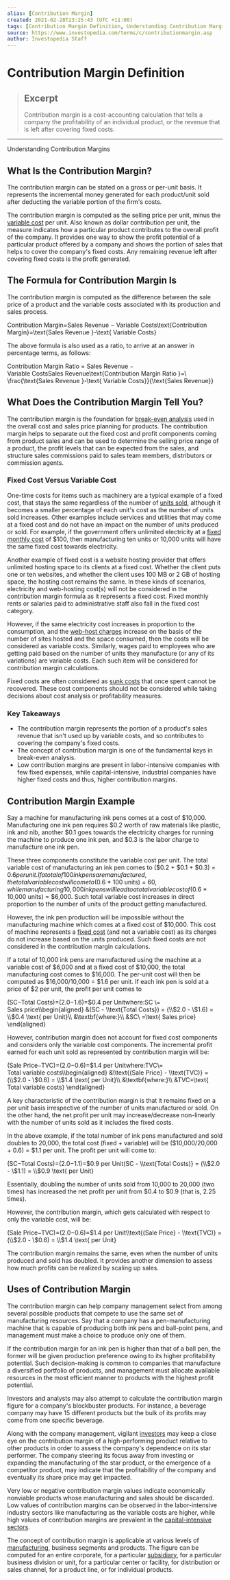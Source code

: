 ```yaml
---
alias: [Contribution Margin]
created: 2021-02-28T23:25:43 (UTC +11:00)
tags: [Contribution Margin Definition, Understanding Contribution Margins]
source: https://www.investopedia.com/terms/c/contributionmargin.asp
author: Investopedia Staff
---
```


# Contribution Margin Definition

> ## Excerpt
> Contribution margin is a cost-accounting calculation that tells a company the profitability of an individual product, or the revenue that is left after covering fixed costs.

---

Understanding Contribution Margins
## What Is the Contribution Margin?

The contribution margin can be stated on a gross or per-unit basis. It represents the incremental money generated for each product/unit sold after deducting the variable portion of the firm's costs.

The contribution margin is computed as the selling price per unit, minus the [variable cost](https://www.investopedia.com/terms/v/variablecost.asp) per unit. Also known as dollar contribution per unit, the measure indicates how a particular product contributes to the overall profit of the company. It provides one way to show the profit potential of a particular product offered by a company and shows the portion of sales that helps to cover the company's fixed costs. Any remaining revenue left after covering fixed costs is the profit generated.

## The Formula for Contribution Margin Is

The contribution margin is computed as the difference between the sale price of a product and the variable costs associated with its production and sales process.

Contribution Margin\=Sales Revenue − Variable Costs\\text{Contribution Margin}=\\text{Sales Revenue }-\\text{ Variable Costs}

The above formula is also used as a ratio, to arrive at an answer in percentage terms, as follows:

Contribution Margin Ratio \= Sales Revenue − Variable CostsSales Revenue\\text{Contribution Margin Ratio }=\\ \\frac{\\text{Sales Revenue }-\\text{ Variable Costs}}{\\text{Sales Revenue}}

## What Does the Contribution Margin Tell You?

The contribution margin is the foundation for [break-even analysis](https://www.investopedia.com/terms/b/breakevenanalysis.asp) used in the overall cost and sales price planning for products. The contribution margin helps to separate out the fixed cost and profit components coming from product sales and can be used to determine the selling price range of a product, the profit levels that can be expected from the sales, and structure sales commissions paid to sales team members, distributors or commission agents.

### Fixed Cost Versus Variable Cost

One-time costs for items such as machinery are a typical example of a fixed cost, that stays the same regardless of the number of [units sold](https://www.investopedia.com/terms/u/unitsales.asp), although it becomes a smaller percentage of each unit's cost as the number of units sold increases. Other examples include services and utilities that may come at a fixed cost and do not have an impact on the number of units produced or sold. For example, if the government offers unlimited electricity at a [fixed monthly cost](https://www.investopedia.com/ask/answers/032515/what-difference-between-variable-cost-and-fixed-cost-economics.asp) of $100, then manufacturing ten units or 10,000 units will have the same fixed cost towards electricity.

Another example of fixed cost is a website hosting provider that offers unlimited hosting space to its clients at a fixed cost. Whether the client puts one or ten websites, and whether the client uses 100 MB or 2 GB of hosting space, the hosting cost remains the same. In these kinds of scenarios, electricity and web-hosting cost(s) will not be considered in the contribution margin formula as it represents a fixed cost. Fixed monthly rents or salaries paid to administrative staff also fall in the fixed cost category.

However, if the same electricity cost increases in proportion to the consumption, and the [web-host charges](https://www.investopedia.com/articles/personal-finance/090715/8-best-cloud-storage-solutions-small-business.asp) increase on the basis of the number of sites hosted and the space consumed, then the costs will be considered as variable costs. Similarly, wages paid to employees who are getting paid based on the number of units they manufacture (or any of its variations) are variable costs. Each such item will be considered for contribution margin calculations.

Fixed costs are often considered as [sunk costs](https://www.investopedia.com/terms/s/sunkcost.asp) that once spent cannot be recovered. These cost components should not be considered while taking decisions about cost analysis or profitability measures.

### Key Takeaways

-   The contribution margin represents the portion of a product's sales revenue that isn't used up by variable costs, and so contributes to covering the company's fixed costs.
-   The concept of contribution margin is one of the fundamental keys in break-even analysis.
-   Low contribution margins are present in labor-intensive companies with few fixed expenses, while capital-intensive, industrial companies have higher fixed costs and thus, higher contribution margins.

## Contribution Margin Example

Say a machine for manufacturing ink pens comes at a cost of $10,000. Manufacturing one ink pen requires $0.2 worth of raw materials like plastic, ink and nib, another $0.1 goes towards the electricity charges for running the machine to produce one ink pen, and $0.3 is the labor charge to manufacture one ink pen.

These three components constitute the variable cost per unit. The total variable cost of manufacturing an ink pen comes to ($0.2 + $0.1 + $0.3) = $0.6 per unit. If a total of 100 ink pens are manufactured, the total variable cost will come to ($0.6 \* 100 units) = $60, while manufacturing 10,000 ink pens will lead to a total variable cost of ($0.6 \* 10,000 units) = $6,000. Such total variable cost increases in direct proportion to the number of units of the product getting manufactured.

However, the ink pen production will be impossible without the manufacturing machine which comes at a fixed cost of $10,000. This cost of machine represents a [fixed cost](https://www.investopedia.com/terms/f/fixedcost.asp) (and not a variable cost) as its charges do not increase based on the units produced. Such fixed costs are not considered in the contribution margin calculations.

If a total of 10,000 ink pens are manufactured using the machine at a variable cost of $6,000 and at a fixed cost of $10,000, the total manufacturing cost comes to $16,000. The per-unit cost will then be computed as $16,000/10,000 = $1.6 per unit. If each ink pen is sold at a price of $2 per unit, the profit per unit comes to

(SC−Total Costs)\=($2.0−$1.6)\=$0.4 per Unitwhere:SC \= Sales price\\begin{aligned} &(SC - \\text{Total Costs}) = (\\$2.0 - \\$1.6) = \\$0.4 \\text{ per Unit}\\\\ &\\textbf{where:}\\\\ &SC\\ =\\text{ Sales price} \\end{aligned}

However, contribution margin does not account for fixed cost components and considers only the variable cost components. The incremental profit earned for each unit sold as represented by contribution margin will be:

(Sale Price−TVC)\=($2.0−$0.6)\=$1.4 per Unitwhere:TVC\= Total variable costs\\begin{aligned} &\\text{(Sale Price} - \\text{TVC)} = (\\$2.0 - \\$0.6) = \\$1.4 \\text{ per Unit}\\\\ &\\textbf{where:}\\\\ &TVC=\\text{ Total variable costs} \\end{aligned}

A key characteristic of the contribution margin is that it remains fixed on a per unit basis irrespective of the number of units manufactured or sold. On the other hand, the net profit per unit may increase/decrease non-linearly with the number of units sold as it includes the fixed costs.

In the above example, if the total number of ink pens manufactured and sold doubles to 20,000, the total cost (fixed + variable) will be ($10,000/20,000 + 0.6) = $1.1 per unit. The profit per unit will come to:

(SC−Total Costs)\=($2.0−$1.1)\=$0.9 per Unit(SC - \\text{Total Costs)} = (\\$2.0 - \\$1.1) = \\$0.9 \\text{ per Unit}

Essentially, doubling the number of units sold from 10,000 to 20,000 (two times) has increased the net profit per unit from $0.4 to $0.9 (that is, 2.25 times).

However, the contribution margin, which gets calculated with respect to only the variable cost, will be:

(Sale Price−TVC)\=($2.0−$0.6)\=$1.4 per Unit\\text{(Sale Price} - \\text{TVC)} = (\\$2.0 - \\$0.6) = \\$1.4 \\text{ per Unit}

The contribution margin remains the same, even when the number of units produced and sold has doubled. It provides another dimension to assess how much profits can be realized by scaling up sales.

## Uses of Contribution Margin

The contribution margin can help company management select from among several possible products that compete to use the same set of manufacturing resources. Say that a company has a pen-manufacturing machine that is capable of producing both ink pens and ball-point pens, and management must make a choice to produce only one of them.

If the contribution margin for an ink pen is higher than that of a ball pen, the former will be given production preference owing to its higher profitability potential. Such decision-making is common to companies that manufacture a diversified portfolio of products, and management must allocate available resources in the most efficient manner to products with the highest profit potential.

Investors and analysts may also attempt to calculate the contribution margin figure for a company's blockbuster products. For instance, a beverage company may have 15 different products but the bulk of its profits may come from one specific beverage.

Along with the company management, vigilant [investors](https://www.investopedia.com/terms/i/investor.asp) may keep a close eye on the contribution margin of a high-performing product relative to other products in order to assess the company's dependence on its star performer. The company steering its focus away from investing or expanding the manufacturing of the star product, or the emergence of a competitor product, may indicate that the profitability of the company and eventually its share price may get impacted.

Very low or negative contribution margin values indicate economically nonviable products whose manufacturing and sales should be discarded. Low values of contribution margins can be observed in the labor-intensive industry sectors like manufacturing as the variable costs are higher, while high values of contribution margins are prevalent in the [capital-intensive sectors](https://www.investopedia.com/ask/answers/020915/which-types-industries-have-largest-capital-expenditures.asp).

The concept of contribution margin is applicable at various levels of [manufacturing](https://www.investopedia.com/terms/m/manufacturing.asp), business segments and products. The figure can be computed for an entire corporate, for a particular [subsidiary](https://www.investopedia.com/terms/s/subsidiary.asp), for a particular business division or unit, for a particular center or facility, for distribution or sales channel, for a product line, or for individual products.
